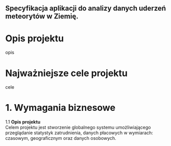 ## Specyfikacja aplikacji do analizy danych uderzeń meteorytów w Ziemię.  
# Opis projektu  
opis  
# Najważniejsze cele projektu  
cele
# 

# 1. Wymagania biznesowe
1.1 **Opis projektu**  
Celem projektu jest stworzenie globalnego systemu umożliwiającego przeglądanie statystyk zatrudnienia, danych płacowych w wymiarach: czasowym, geograficznym oraz danych osobowych. 
